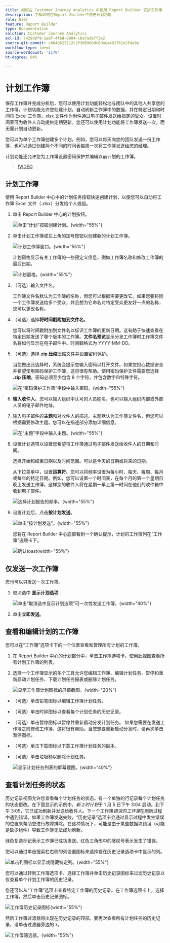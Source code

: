 ```yaml
---
title: 如何在 Customer Journey Analytics 中使用 Report Builder 安排工作簿
description: 了解如何在Report Builder中使用计划功能
role: User
feature: Report Builder
type: Documentation
solution: Customer Journey Analytics
exl-id: 7429d8f9-1e8f-4fbd-8b04-cbe7adbff3e2
source-git-commit: cbb48623212c2f3d8968dc6daca491761e2f4a9e
workflow-type: tm+mt
source-wordcount: '1170'
ht-degree: 84%

---
```


# 计划工作簿

保存工作簿并完成分析后，您可以使用计划功能轻松地与团队中的其他人共享您的工作簿。计划功能允许您创建计划，自动刷新工作簿中的数据，并在特定日期和时间将 Excel 工作簿。xlsx 文件作为附件通过电子邮件发送给指定的受众。设置时间表可为收件人自动提供定期更新。您还可以使用计划功能将工作簿发送一次，而无需计划自动更新。

您可以为单个工作簿创建多个计划。例如，您可以每天向您的团队发送一份工作簿，也可以通过创建两个不同的时间表每周一次将工作簿发送给您的经理。

计划功能还允许您为工作簿设置密码保护并编辑以前计划的工作簿。

>[!VIDEO](https://video.tv.adobe.com/v/3413079/?quality=12&learn=on)

## 计划工作簿

使用 Report Builder 中心中的计划任务按钮快速创建计划，以便您可以自动将工作簿 Excel 文件（.xlsx）分发给个人或组。

1. 单击 Report Builder 中心的计划按钮。

   ![单击“计划”按钮创建计划。](./assets/schedule-button.png){width="55%"}

1. 单击计划工作簿或左上角的加号按钮以创建新的计划工作簿。

   ![计划工作簿窗口。](./assets/schedule-workbook.png){width="55%"}

   计划窗格显示有关工作簿的一些预定义信息，例如工作簿名称和修改工作簿的最后日期。

   ![计划窗格。](./assets/schedule-pane.png){width="55%"}

1. （可选）输入文件名。

   工作簿文件名默认为工作簿的名称，但您可以根据需要更改它。如果您要将同一个工作簿发送给多个受众，并且想为它命名对特定受众更友好一点的名称，您可以更改名称。

1. （可选）选择&#x200B;**将时间戳附加到文件名**。

   您可以将时间戳附加到文件名以标识工作簿的更新日期。这有助于快速查看在特定日期发送了哪个版本的工作簿。**文件名预览**&#x200B;显示分发工作簿时工作簿文件名将如何显示在电子邮件中。时间戳格式为 YYYY-MM-DD。

1. （可选）选择&#x200B;**.zip 压缩**&#x200B;压缩文件并设置密码保护。

   当您做出此选择时，系统会提示您输入密码以打开文件。如果您担心数据安全并希望使用密码保护工作簿，这将很有帮助。使用密码保护文件需要您选择 **.zip 压缩**。密码必须至少包含 8 个字符，并包含数字和特殊字符。

   ![在“密码保护工作簿”字段中输入密码。](./assets/zip-compression.png){width="55%"}

1. **输入收件人**。您可以输入组织中认可的人员姓名，也可以输入组织内部或外部人员的电子邮件地址。

1. 输入电子邮件的&#x200B;**主题**&#x200B;和对收件人的描述。主题默认为工作簿文件名，但您可以根据需要修改主题。您可以在描述部分添加详细信息。

   ![在“主题”字段中输入主题。](./assets/recipients-subject.png){width="55%"}

1. 设置计划选项以设置您希望将工作簿通过电子邮件发送给收件人的日期和时间。

   选择开始和结束日期以及时间范围。可以是今天的日期或将来的日期。

   从下拉菜单中，设置&#x200B;**运算符**。您可以将频率设置为每小时、每天、每周、每月或每年的特定日期。例如，您可以设置一个时间表，在每个月的第一个星期日晚上发送工作簿，这样您的收件人将在星期一早上第一时间在他们的收件箱中收到电子邮件。

   ![选择计划报告的频率。](./assets/frequency.png){width="55%"}

1. 设置计划后，点击&#x200B;**按计划发送**。

   ![单击“按计划发送”。](./assets/send-on-schedule.png){width="55%"}

   您将在 Report Builder 中心底部看到一个确认提示，计划的工作簿列在“工作簿”选项卡下。

   ![确认toast](./assets/confirmation-toast.png){width="55%"}

## 仅发送一次工作簿

您也可以只发送一次工作簿。

1. 取消选中 **显示计划选项**

   ![单击“取消选中显示计划选项”可一次性发送工作簿。](./assets/send-now.png){width="40%"}

1. 单击&#x200B;**立即发送**。

## 查看和编辑计划的工作簿

您可以在“工作簿”选项卡下的一个位置查看和管理所有计划的工作簿。

1. 在 Report Builder 中心的计划部分中，单击工作簿选项卡。使用此视图查看所有计划工作簿的列表。

1. 选择一个工作簿显示的多个工具允许您编辑工作簿、编辑计划任务、暂停和重新启动计划任务、下载计划任务报表或删除计划任务。

   ![显示工作簿计划图标的屏幕截图。](./assets/schedule-icons.png){width="20%"}

* （可选）单击铅笔图标以编辑工作簿计划任务。

* （可选）单击时钟图标以查看每个计划任务的历史记录。

* （可选）单击暂停图标以暂停并重新启动分发计划任务。 如果您需要在发送工作簿之前修改工作簿，这将很有帮助。当您想要重新启动分发时，请再次单击暂停图标。

* （可选）单击下载图标以下载工作簿计划任务的副本。

* （可选）单击垃圾桶以删除计划任务。

  ![显示计划任务列表的屏幕截图。](./assets/selected-workbook.png){width="40%"}

## 查看计划任务的状态

历史记录视图允许您查看每个计划任务的状态。有一个单独的行记录每个计划任务的状态更改。在下面显示的示例中，*新工时计划*&#x200B;于 1 月 5 日下午 3:04 启动。到下午 3:05，它已成功刷新并发送给收件人。下一个工作簿&#x200B;*错误的工作簿*&#x200B;在刷新过程中遇到错误。如果工作簿发送失败，“历史记录”选项卡会通过显示过程中发生错误的位置来帮助您进行故障排除。在这种情况下，可能是由于某些数据块错误（可能是缺少组件）导致工作簿无法成功刷新。

绿色复选标记表示工作簿已成功发送。红色三角形中的感叹号表示发生了错误。

您可以通过单击搜索栏右侧的列设置图标来选择要在历史记录选项卡中显示的列。

![单击列图标以显示或隐藏特定列。](./assets/history.png){width="55%"}

您可以通过转到工作簿选项卡、选择工作簿并单击历史记录图标来过滤历史记录以仅查看单个计划工作簿的历史记录。

您还可以从“工作簿”选项卡查看特定工作簿的历史记录。在工作簿选项卡上，选择工作簿，然后单击历史记录图标。

![工作簿历史记录图标](./assets/history2.png){width="55%"}

然后工作簿过滤器将出现在历史记录的顶部。要再次查看所有计划任务的历史记录，请单击过滤器旁边的 x。

![工作簿筛选器。](./assets/history3.png){width="55%"}
